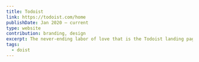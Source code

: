 ```yaml
---
title: Todoist
link: https://todoist.com/home
publishDate: Jan 2020 – current
type: website
contribution: branding, design
excerpt: The never-ending labor of love that is the Todoist landing pages!
tags:
  - doist
---
```

